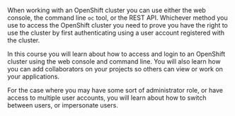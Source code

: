 When working with an OpenShift cluster you can use either the web console, the command line ``oc`` tool, or the REST API. Whichever method you use to access the OpenShift cluster you need to prove you have the right to use the cluster by first authenticating using a user account registered with the cluster.

In this course you will learn about how to access and login to an OpenShift cluster using the web console and command line. You will also learn how you can add collaborators on your projects so others can view or work on your applications.

For the case where you may have some sort of administrator role, or have access to multiple user accounts, you will learn about how to switch between users, or impersonate users.

